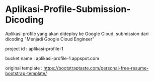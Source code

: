 # Aplikasi-Profile-Submission-Dicoding
Aplikasi profile yang akan dideploy ke Google Cloud, submission dari dicoding "Menjadi Google Cloud Engineer"

project id     : aplikasi-profile-1

bucket name    : aplikasi-profile-1.appspot.com

original template : https://bootstraptaste.com/personal-free-resume-bootstrap-template/
